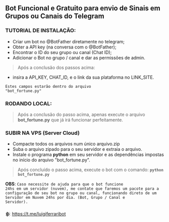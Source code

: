 ## Bot Funcional e Gratuito para envio de Sinais em Grupos ou Canais do Telegram

### TUTORIAL DE INSTALAÇÃO:

* Criar um bot no @BotFather diretamente no telegram;
* Obter a API key (na conversa com o @BotFather);
* Encontrar o ID do seu grupo ou canal (Chat ID);
* Adicionar o Bot no grupo / canal e dar as permissões de admin.

> Após a conclusão dos passos acima:
* insira a API_KEY, CHAT_ID, e o link da sua plataforma no LINK_SITE.

<code>Estes campos estarão dentro do arquivo "bot_fortune.py"</code>
### RODANDO LOCAL:
> Após a conclusão do passo acima, apenas execute o arquivo <b>bot_fortune.py</b> que já irá funcionar perfeitamente.

### SUBIR NA VPS (Server Cloud)

* Compacte todos os arquivos num único arquivo.zip 
* Suba o arquivo zipado para o seu servidor e extraia o arquivo.
* Instale o programa <b>python</b> em seu servidor e as dependências impostas no início do arquivo "bot_fortune.py".

> Após concluído o passo acima, execute o bot com o comando: <b><code>python bot_fortune.py</code></b>

<b>OBS</b>: <code>Caso necessite de ajuda para que o bot funcione 24hs em um servidor (nuvem), me contate que faremos um pacote para a configuração de seu bot no grupo ou canal, funcionando direto de um Servidor em Nuvem 24hs por dia. (Bot, Grupo / Canal e Servidor).</code>

𒆜 https://t.me/luigiferraribot
